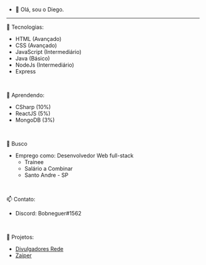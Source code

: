 - 👋 Olá, sou o Diego.

<hr>

👀 Tecnologias:
  - HTML (Avançado)
  - CSS (Avançado)
  - JavaScript (Intermediário)
  - Java (Básico)
  - NodeJs (Intermediário)
  - Express 
  <br>
  
🌱 Aprendendo:
  - CSharp (10%)
  - ReactJS (5%)
  - MongoDB (3%)
  <br>
  
🤔 Busco
  - Emprego como: Desenvolvedor Web full-stack
    - Trainee
    - Salário a Combinar
    - Santo Andre - SP
  <br>

📫 Contato:
  - Discord: Bobneguer#1562 
  <br>
  
💞️ Projetos:
  - [Divulgadores Rede](https://divulgadores.glitch.me)
  - [Zaiper](https://zaiper.glitch.me)
  <br>
